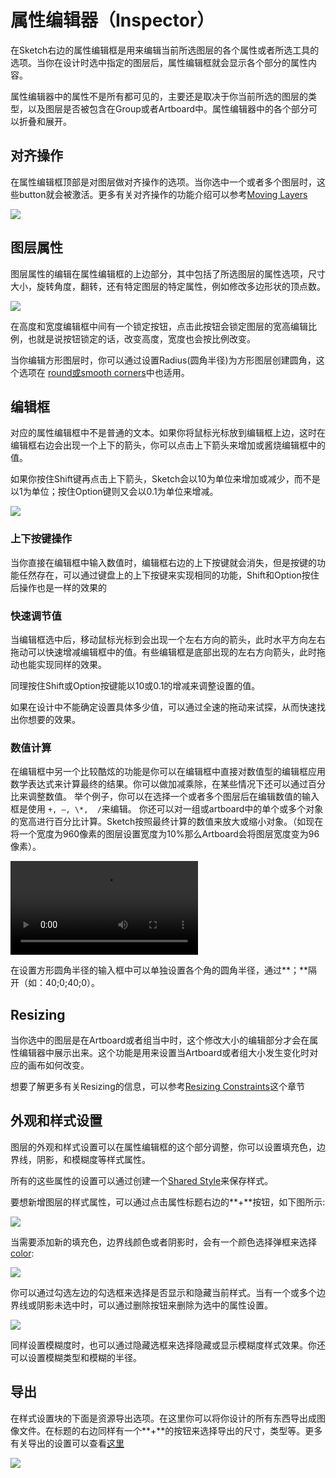 # 属性编辑器（Inspector）

在Sketch右边的属性编辑框是用来编辑当前所选图层的各个属性或者所选工具的选项。当你在设计时选中指定的图层后，属性编辑框就会显示各个部分的属性内容。

属性编辑器中的属性不是所有都可见的，主要还是取决于你当前所选的图层的类型，以及图层是否被包含在Group或者Artboard中。属性编辑器中的各个部分可以折叠和展开。

## 对齐操作

在属性编辑框顶部是对图层做对齐操作的选项。当你选中一个或者多个图层时，这些button就会被激活。更多有关对齐操作的功能介绍可以参考[Moving Layers](https://www.sketch.com/docs/layer-basics/moving-layers/)

![](https://www.sketch.com/images/pages/docs/02-the-interface/align@2x.jpg)

## 图层属性

图层属性的编辑在属性编辑框的上边部分，其中包括了所选图层的属性选项，尺寸大小，旋转角度，翻转，还有特定图层的特定属性，例如修改多边形状的顶点数。

![](https://www.sketch.com/images/pages/docs/02-the-interface/general-attributes.jpg)

在高度和宽度编辑框中间有一个锁定按钮，点击此按钮会锁定图层的宽高编辑比例，也就是说按钮锁定的话，改变高度，宽度也会按比例改变。

当你编辑方形图层时，你可以通过设置Radius(圆角半径)为方形图层创建圆角，这个选项在 [round或smooth corners](https://www.sketch.com/docs/shapes#round-and-smooth-corners)中也适用。


## 编辑框

对应的属性编辑框中不是普通的文本。如果你将鼠标光标放到编辑框上边，这时在编辑框右边会出现一个上下的箭头，你可以点击上下箭头来增加或酱烧编辑框中的值。

如果你按住Shift键再点击上下箭头，Sketch会以10为单位来增加或减少，而不是以1为单位；按住Option键则又会以0.1为单位来增减。

![](https://www.sketch.com/images/pages/docs/02-the-interface/math.jpg)


### 上下按键操作

当你直接在编辑框中输入数值时，编辑框右边的上下按键就会消失，但是按键的功能任然存在，可以通过键盘上的上下按键来实现相同的功能，Shift和Option按住后操作也是一样的效果的

### 快速调节值

当编辑框选中后，移动鼠标光标到会出现一个左右方向的箭头，此时水平方向左右拖动可以快速增减编辑框中的值。有些编辑框是底部出现的左右方向箭头，此时拖动也能实现同样的效果。

同理按住Shift或Option按键能以10或0.1的增减来调整设置的值。

如果在设计中不能确定设置具体多少值，可以通过全速的拖动来试探，从而快速找出你想要的效果。

### 数值计算

在编辑框中另一个比较酷炫的功能是你可以在编辑框中直接对数值型的编辑框应用数学表达式来计算最终的结果。你可以做加减乘除，在某些情况下还可以通过百分比来调整数值。
举个例子，你可以在选择一个或者多个图层后在编辑数值的输入框是使用  ```+, –, \*,  /```来编辑。
你还可以对一组或artboard中的单个或多个对象的宽高进行百分比计算。Sketch按照最终计算的数值来放大或缩小对象。（如现在将一个宽度为960像素的图层设置宽度为10%那么Artboard会将图层宽度变为96像素）。

![](https://www.sketch.com/images/pages/docs/02-the-interface/video/operations@2x.mp4)

在设置方形圆角半径的输入框中可以单独设置各个角的圆角半径，通过**；**隔开（如：40;0;40;0）。

## Resizing

当你选中的图层是在Artboard或者组当中时，这个修改大小的编辑部分才会在属性编辑器中展示出来。这个功能是用来设置当Artboard或者组大小发生变化时对应的画布如何改变。

想要了解更多有关Resizing的信息，可以参考[Resizing Constraints](https://www.sketch.com/docs/layer-basics/constraints/)这个章节

## 外观和样式设置

图层的外观和样式设置可以在属性编辑框的这个部分调整，你可以设置填充色，边界线，阴影，和模糊度等样式属性。

所有的这些属性的设置可以通过创建一个[Shared Style](https://www.sketch.com/docs/styling/shared-styles)来保存样式。

要想新增图层的样式属性，可以通过点击属性标题右边的**+**按钮，如下图所示:

![](https://www.sketch.com/images/pages/docs/02-the-interface/style-properties.jpg)

当需要添加新的填充色，边界线颜色或者阴影时，会有一个颜色选择弹框来选择[color](https://www.sketch.com/docs/styling/color/):

![](https://www.sketch.com/images/pages/docs/02-the-interface/inspector-fill.jpg)

你可以通过勾选左边的勾选框来选择是否显示和隐藏当前样式。当有一个或多个边界线或阴影未选中时，可以通过删除按钮来删除为选中的属性设置。

![](https://www.sketch.com/images/pages/docs/02-the-interface/inspector-fill-remove.jpg)

同样设置模糊度时，也可以通过隐藏选框来选择隐藏或显示模糊度样式效果。你还可以设置模糊类型和模糊的半径。

## 导出

在样式设置块的下面是资源导出选项。在这里你可以将你设计的所有东西导出成图像文件。在标题的右边同样有一个**+**的按钮来选择导出的尺寸，类型等。更多有关导出的设置可以查看[这里](https://www.sketch.com/docs/exporting/)

![](https://www.sketch.com/images/pages/docs/02-the-interface/inspector-make-exportable.jpg)


